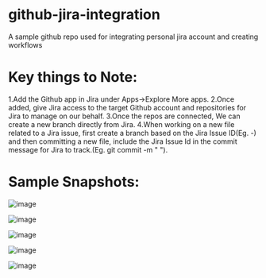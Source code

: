 # github-jira-integration
A sample github repo used for integrating personal jira account and creating workflows


# Key things to Note:
1.Add the Github app in Jira under Apps->Explore More apps.
2.Once added, give Jira access to the target Github account and repositories for Jira to manage on our behalf.
3.Once the repos are connected, We can create a new branch directly from Jira.
4.When working on a new file related to a Jira issue, first create a branch based on the Jira Issue ID(Eg. <Jira-Issue-ID>-<Issue-Description>) and then committing a new file, include the Jira Issue Id in the commit message for Jira to track.(Eg. git commit -m "<Jira-Issue-ID> <message>").

# Sample Snapshots:
![image](https://github.com/user-attachments/assets/851a6776-3f24-418a-9eb9-f6bfd5addcb5)

![image](https://github.com/user-attachments/assets/ff0a6120-11f9-446e-a775-785443aa6fca)

![image](https://github.com/user-attachments/assets/d863840b-a176-4a39-bccb-b3d6e99fdfbc)

![image](https://github.com/user-attachments/assets/6fe3b6d9-b29a-4164-8d3c-dd2bbcd9400c)

![image](https://github.com/user-attachments/assets/abaa5c70-7862-498d-8863-bfc88b3cd1af)
